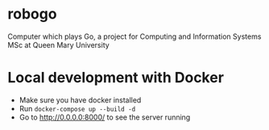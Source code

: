 # robogo
Computer which plays Go, a project for Computing and Information Systems MSc at Queen Mary University

# Local development with Docker
- Make sure you have docker installed
- Run `docker-compose up --build -d`
- Go to http://0.0.0.0:8000/ to see the server running
